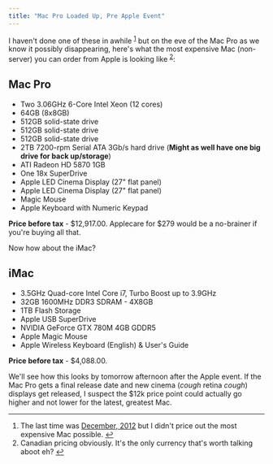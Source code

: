 ```yaml
---
title: "Mac Pro Loaded Up, Pre Apple Event"
---
```

<p>I haven't done one of these in awhile <sup id="fnref-21715:1"><a href="#fn-21715:1" rel="footnote">1</a></sup> but on the eve of the Mac Pro as we know it possibly disappearing, here's what the most expensive Mac (non-server) you can order from Apple is looking like <sup id="fnref-21715:2"><a href="#fn-21715:2" rel="footnote">2</a></sup>:</p>
<h2>Mac Pro</h2>
<ul>
<li>Two 3.06GHz 6-Core Intel Xeon (12 cores)</li>
<li>64GB (8x8GB)</li>
<li>512GB solid-state drive</li>
<li>512GB solid-state drive</li>
<li>512GB solid-state drive</li>
<li>2TB 7200-rpm Serial ATA 3Gb/s hard drive (<strong>Might as well have one big drive for back up/storage</strong>)</li>
<li>ATI Radeon HD 5870 1GB</li>
<li>One 18x SuperDrive</li>
<li>Apple LED Cinema Display (27" flat panel)</li>
<li>Apple LED Cinema Display (27" flat panel)</li>
<li>Magic Mouse</li>
<li>Apple Keyboard with Numeric Keypad</li>
</ul>
<p><strong>Price before tax</strong> - $12,917.00. Applecare for $279 would be a no-brainer if you're buying all that.</p>
<p>Now how about the iMac?</p>
<h2>iMac</h2>
<ul>
<li>3.5GHz Quad-core Intel Core i7, Turbo Boost up to 3.9GHz</li>
<li>32GB 1600MHz DDR3 SDRAM - 4X8GB</li>
<li>1TB Flash Storage</li>
<li>Apple USB SuperDrive</li>
<li>NVIDIA GeForce GTX 780M 4GB GDDR5</li>
<li>Apple Magic Mouse</li>
<li>Apple Wireless Keyboard (English) &amp; User's Guide</li>
</ul>
<p><strong>Price before tax</strong> - $4,088.00.</p>
<p>We'll see how this looks by tomorrow afternoon after the Apple event. If the Mac Pro gets a final release date and new cinema (<em>cough</em> retina <em>cough</em>) displays get released, I suspect the $12k price point could actually go higher and not lower for the latest, greatest Mac.</p>
<div class="footnotes">
<hr />
<ol>
<li id="fn-21715:1">
The last time was <a href="https://chrisenns.com/2012/12/new-imacs-available-for-order/">December, 2012</a> but I didn't price out the most expensive Mac possible.&#160;<a href="#fnref-21715:1" rev="footnote">&#8617;</a>
</li>
<li id="fn-21715:2">
Canadian pricing obviously. It's the only currency that's worth talking aboot eh?&#160;<a href="#fnref-21715:2" rev="footnote">&#8617;</a>
</li>
</ol>
</div>
